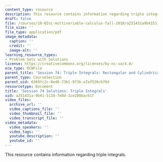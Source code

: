 ```yaml
---
content_type: resource
description: This resource contains information regarding triple integrals.
draft: false
file: /courses/18-02sc-multivariable-calculus-fall-2010/a251431a9b4151107e8d1ce286bac61f_MIT18_02SC_pb_74_comb.pdf
file_size: ''
file_type: application/pdf
image_metadata:
  caption: ''
  credit: ''
  image-alt: ''
learning_resource_types:
- Problem Sets with Solutions
license: https://creativecommons.org/licenses/by-nc-sa/4.0/
ocw_type: OCWFile
parent_title: 'Session 74: Triple Integrals: Rectangular and Cylindrical Coordinates'
parent_type: CourseSection
parent_uid: 6369fc2c-0ed6-73b1-973b-a7af526cb70d
resourcetype: Document
title: 'Session 74 Solutions: Triple Integrals'
uid: a251431a-9b41-5110-7e8d-1ce286bac61f
video_files:
  archive_url: ''
  video_captions_file: ''
  video_thumbnail_file: ''
  video_transcript_file: ''
video_metadata:
  video_speakers: ''
  video_tags: ''
  youtube_description: ''
  youtube_id: ''
---
```

This resource contains information regarding triple integrals.